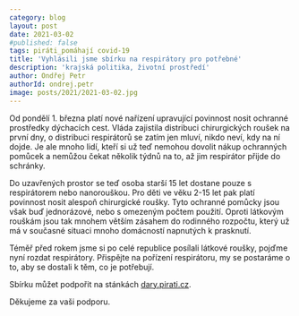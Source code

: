 ```yaml
---
category: blog
layout: post
date: 2021-03-02
#published: false
tags: piráti_pomáhají covid-19
title: 'Vyhlásili jsme sbírku na respirátory pro potřebné'
description: 'krajská politika, životní prostředí'
author: Ondřej Petr
authorId: ondrej.petr
image: posts/2021/2021-03-02.jpg
---
```


Od pondělí 1. března platí nové nařízení upravující povinnost nosit ochranné prostředky dýchacích cest. Vláda zajistila distribuci chirurgických roušek na první dny, o distribuci respirátorů se zatím jen mluví, nikdo neví, kdy na ní dojde. Je ale mnoho lidí, kteří si už teď nemohou dovolit nákup ochranných pomůcek a nemůžou čekat několik týdnů na to, až jim respirátor přijde do schránky.

Do uzavřených prostor se teď osoba starší 15 let dostane pouze s respirátorem nebo nanorouškou. Pro děti ve věku 2-15 let pak platí povinnost nosit alespoň chirurgické roušky. Tyto ochranné pomůcky jsou však buď jednorázové, nebo s omezeným počtem použití. Oproti látkovým rouškám jsou tak mnohem větším zásahem do rodinného rozpočtu, který už má v současné situaci mnoho domácností napnutých k prasknutí.

Téměř před rokem jsme si po celé republice posílali látkové roušky, pojďme nyní rozdat respirátory. Přispějte na pořízení respirátoru, my se postaráme o to, aby se dostali k těm, co je potřebují.

Sbírku můžet podpořit na stánkách [dary.pirati.cz](https://dary.pirati.cz/projekty-kampane/respiratory-pro-potrebne/).

Děkujeme za vaši podporu.
